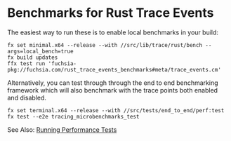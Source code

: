 # Benchmarks for Rust Trace Events

The easiest way to run these is to enable local benchmarks in your build:

```
fx set minimal.x64 --release --with //src/lib/trace/rust/bench --args=local_bench=true
fx build updates
ffx test run 'fuchsia-pkg://fuchsia.com/rust_trace_events_benchmarks#meta/trace_events.cm'
```

Alternatively, you can test through through the end to end benchmarking framework which will also
benchmark with the trace points both enabled and disabled.

```
fx set terminal.x64 --release --with //src/tests/end_to_end/perf:test
fx test --e2e tracing_microbenchmarks_test
```

See Also: [Running Performance Tests](docs/development/performance/running_performance_tests.md)
